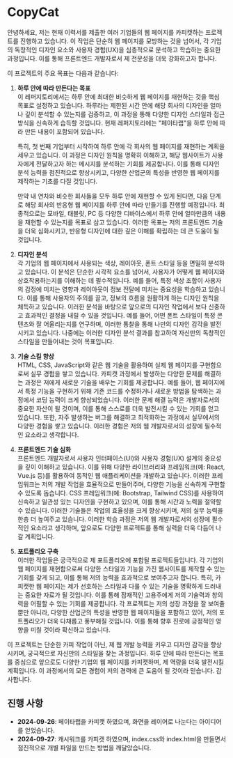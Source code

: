 # CopyCat

안녕하세요, 저는 현재 이력서를 제출한 여러 기업들의 웹 페이지를 카피캣하는 프로젝트를 진행하고 있습니다. 이 작업은 단순히 웹 페이지를 모방하는 것을 넘어서, 각 기업의 독창적인 디자인 요소와 사용자 경험(UX)을 심층적으로 분석하고 학습하는 중요한 과정입니다. 이를 통해 프론트엔드 개발자로서 제 전문성을 더욱 강화하고자 합니다.

이 프로젝트의 주요 목표는 다음과 같습니다:

1. **하루 안에 따라 만든다는 목표**  
   이 레퍼지토리에서는 하루 안에 최대한 비슷하게 웹 페이지를 재현하는 것을 핵심 목표로 설정하고 있습니다. 하루라는 제한된 시간 안에 해당 회사의 디자인을 얼마나 깊이 분석할 수 있는지를 검증하고, 이 과정을 통해 다양한 디자인 스타일과 접근 방식을 신속하게 습득할 것입니다. 현재 레퍼지토리에는 "페이타랩"을 하루 안에 따라 만든 내용이 포함되어 있습니다.

   특히, 첫 번째 기업부터 시작하여 하루 안에 각 회사의 웹 페이지를 재현하는 계획을 세우고 있습니다. 이 과정은 디자인 원칙을 명확히 이해하고, 해당 웹사이트가 사용자에게 전달하고자 하는 메시지를 분석하는 기회를 제공합니다. 이를 통해 디자인 분석 능력을 점진적으로 향상시키고, 다양한 산업군의 특성을 반영한 웹 페이지를 제작하는 기초를 다질 것입니다.

   만약 내 연차와 비슷한 회사들을 모두 하루 안에 재현할 수 있게 된다면, 다음 단계로 해당 회사의 반응형 웹 페이지를 하루 안에 따라 만들기를 진행할 예정입니다. 최종적으로는 모바일, 태블릿, PC 등 다양한 디바이스에서 하루 안에 얼마만큼의 내용을 재현할 수 있는지를 목표로 삼고 있습니다. 이러한 목표는 저의 프론트엔드 기술을 더욱 심화시키고, 반응형 디자인에 대한 깊은 이해를 확립하는 데 큰 도움이 될 것입니다.

2. **디자인 분석**  
   각 기업의 웹 페이지에서 사용되는 색상, 레이아웃, 폰트 스타일 등을 면밀히 분석하고 있습니다. 이 분석은 단순한 시각적 요소를 넘어서, 사용자가 어떻게 웹 페이지와 상호작용하는지를 이해하는 데 필수적입니다. 예를 들어, 특정 색상 조합이 사용자의 감정에 미치는 영향과 레이아웃이 정보 전달에 미치는 중요성을 학습하고 있습니다. 이를 통해 사용자의 주의를 끌고, 정보의 흐름을 원활하게 하는 디자인 원칙을 체득하고 있습니다. 이러한 분석을 바탕으로 앞으로의 디자인 작업에서 보다 신중하고 효과적인 결정을 내릴 수 있을 것입니다. 예를 들어, 어떤 폰트 스타일이 특정 콘텐츠와 잘 어울리는지를 연구하며, 이러한 통찰을 통해 나만의 디자인 감각을 발전시키고 있습니다. 나중에는 이러한 디자인 분석 결과를 참고하여 자신만의 독창적인 스타일을 만들어내는 것이 목표입니다.

3. **기술 스킬 향상**  
   HTML, CSS, JavaScript와 같은 웹 기술을 활용하여 실제 웹 페이지를 구현함으로써 실무 경험을 쌓고 있습니다. 카피캣 과정에서 발생하는 다양한 문제를 해결하는 과정은 저에게 새로운 기술을 배우는 기회를 제공합니다. 예를 들어, 웹 페이지에서 특정 기능을 구현하기 위해 기존 코드를 수정하거나 새로운 방법을 탐색하는 과정에서 코딩 능력이 크게 향상되었습니다. 이러한 문제 해결 능력은 개발자로서의 중요한 자산이 될 것이며, 이를 통해 스스로를 더욱 발전시킬 수 있는 기회를 얻고 있습니다. 또한, 자주 발생하는 버그를 해결하고 최적화하는 과정에서 실무에서의 다양한 경험을 쌓고 있습니다. 이러한 경험은 저의 웹 개발자로서의 성장에 필수적인 요소라고 생각합니다.

4. **프론트엔드 기술 심화**  
   프론트엔드 개발자로서 사용자 인터페이스(UI)와 사용자 경험(UX) 설계의 중요성을 깊이 이해하고 있습니다. 이를 위해 다양한 라이브러리와 프레임워크(예: React, Vue.js 등)를 활용하여 동적인 웹 애플리케이션을 개발하고 있습니다. 이러한 프레임워크는 저의 개발 작업을 효율적으로 만들어주며, 다양한 기능을 신속하게 구현할 수 있도록 돕습니다. CSS 프레임워크(예: Bootstrap, Tailwind CSS)를 사용하여 신속하고 일관성 있는 디자인을 구현하고 있으며, 이를 통해 시간과 노력을 절약할 수 있습니다. 이러한 기술들은 작업의 효율성을 크게 향상시키며, 저의 실무 능력을 한층 더 높여주고 있습니다. 이러한 학습 과정은 저의 웹 개발자로서의 성장에 필수적인 요소라고 생각하며, 앞으로도 다양한 프로젝트를 통해 실력을 더욱 다듬어 나갈 계획입니다.

5. **포트폴리오 구축**  
   이러한 작업들은 궁극적으로 제 포트폴리오에 포함될 프로젝트들입니다. 각 기업의 웹 페이지를 재현함으로써 다양한 스타일과 기능을 가진 웹사이트를 제작할 수 있는 기회를 갖게 되고, 이를 통해 저의 능력을 효과적으로 보여주고자 합니다. 특히, 카피캣한 웹 페이지는 제가 선호하는 스타일과 다룰 수 있는 기술을 명확하게 드러내는 중요한 자료가 될 것입니다. 이를 통해 잠재적인 고용주에게 저의 기술력과 창의력을 어필할 수 있는 기회를 제공합니다. 각 프로젝트는 저의 성장 과정을 잘 보여줄 뿐만 아니라, 다양한 산업군의 특성을 반영한 웹 페이지들을 포함하고 있어, 저의 포트폴리오가 더욱 다채롭고 풍부해질 것입니다. 이를 통해 향후 진로에 긍정적인 영향을 미칠 것이라 확신하고 있습니다.

이 프로젝트는 단순한 카피 작업이 아닌, 제 웹 개발 능력을 키우고 디자인 감각을 향상시키며, 궁극적으로 자신만의 스타일을 찾는 과정입니다. 하루 안에 따라 만든다는 목표를 중심으로 앞으로도 다양한 기업의 웹 페이지를 카피캣하며, 제 역량을 더욱 발전시킬 계획입니다. 이 과정에서의 모든 경험이 저의 경력에 큰 도움이 될 것이라 믿습니다. 감사합니다.

## 진행 사항

- **2024-09-26**: 페이타랩을 카피캣 하였으며, 화면을 레이어로 나눈다는 아이디어를 얻었습니다.
- **2024-09-27**: 캐시워크를 카피캣 하였으며, index.css와 index.html을 만들면서 점진적으로 개별 파일을 만드는 방법을 깨달았습니다.
